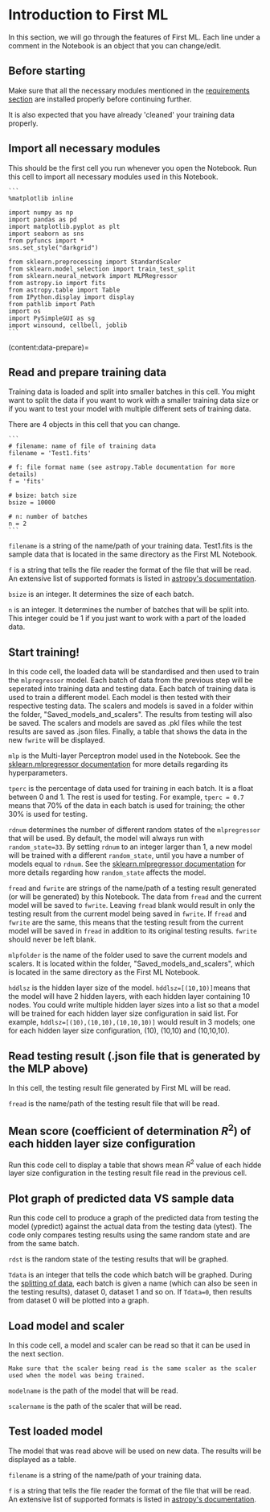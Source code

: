 # Introduction to First ML
In this section, we will go through the features of First ML. Each line under a comment in the Notebook is an object that you can change/edit.

## Before starting
Make sure that all the necessary modules mentioned in the [requirements section](Requirements) are installed properly before continuing further.

It is also expected that you have already 'cleaned' your training data properly.

## Import all necessary modules
This should be the first cell you run whenever you open the Notebook. Run this cell to import all necessary modules used in this Notebook.
````{admonition} The first code cell
```
%matplotlib inline

import numpy as np
import pandas as pd
import matplotlib.pyplot as plt
import seaborn as sns 
from pyfuncs import *
sns.set_style("darkgrid")

from sklearn.preprocessing import StandardScaler  
from sklearn.model_selection import train_test_split
from sklearn.neural_network import MLPRegressor
from astropy.io import fits
from astropy.table import Table
from IPython.display import display 
from pathlib import Path
import os
import PySimpleGUI as sg
import winsound, cellbell, joblib
```
````

(content:data-prepare)=
## Read and prepare training data
Training data is loaded and split into smaller batches in this cell. You might want to split the data if you want to work with a smaller training data size or if you want to test your model with multiple different sets of training data.  

There are 4 objects in this cell that you can change.
````{admonition} Top part of the second code cell
```
# filename: name of file of training data
filename = 'Test1.fits'

# f: file format name (see astropy.Table documentation for more details)
f = 'fits'

# bsize: batch size
bsize = 10000

# n: number of batches
n = 2
```
````

`filename` is a string of the name/path of your training data. Test1.fits is the sample data that is located in the same directory as the First ML Notebook.

`f` is a string that tells the file reader the format of the file that will be read. An extensive list of supported formats is listed in [astropy's documentation](https://docs.astropy.org/en/stable/io/unified.html#ascii-formats).

`bsize` is an integer. It determines the size of each batch.

`n` is an integer. It determines the number of batches that will be split into. This integer could be 1 if you just want to work with a part of the loaded data.

## Start training!
In this code cell, the loaded data will be standardised and then used to train the `mlpregressor` model. Each batch of data from the previous step will be seperated into training data and testing data. Each batch of training data is used to train a different model. Each model is then tested with their respective testing data. The scalers and models is saved in a folder within the folder, "Saved_models_and_scalers". The results from testing will also be saved. The scalers and models are saved as .pkl files while the test results are saved as .json files. Finally, a table that shows the data in the new `fwrite` will be displayed.

`mlp` is the Multi-layer Perceptron model used in the Notebook. See the [sklearn.mlpregressor documentation](https://scikit-learn.org/stable/modules/generated/sklearn.neural_network.MLPRegressor.html) for more details regarding its hyperparameters.

`tperc` is the percentage of data used for training in each batch. It is a float between 0 and 1. The rest is used for testing. For example, `tperc = 0.7` means that 70% of the data in each batch is used for training; the other 30% is used for testing.

`rdnum` determines the number of different random states of the `mlpregressor` that will be used. By default, the model will always run with `random_state=33`. By setting `rdnum` to an integer larger than 1, a new model will be trained with a different `random_state`, until you have a number of models equal to `rdnum`. See the [sklearn.mlpregressor documentation](https://scikit-learn.org/stable/modules/generated/sklearn.neural_network.MLPRegressor.html) for more details regarding how `random_state` affects the model.

`fread` and `fwrite` are strings of the name/path of a testing result generated (or will be generated) by this Notebook. The data from `fread` and the current model will be saved to `fwrite`. Leaving `fread` blank would result in only the testing result from the current model being saved in `fwrite`. If `fread` and `fwrite` are the same, this means that the testing result from the current model will be saved in `fread` in addition to its original testing results. `fwrite` should never be left blank.

`mlpfolder` is the name of the folder used to save the current models and scalers. It is located within the folder, "Saved_models_and_scalers", which is located in the same directory as the First ML Notebook.

`hddlsz` is the hidden layer size of the model. `hddlsz=[(10,10)]`means that the model will have 2 hidden layers, with each hidden layer containing 10 nodes. You could write multiple hidden layer sizes into a list so that a model will be trained for each hidden layer size configuration in said list. For example, `hddlsz=[(10),(10,10),(10,10,10)]` would result in 3 models; one for each hidden layer size configuration, (10), (10,10) and (10,10,10).

## Read testing result (.json file that is generated by the MLP above)
In this cell, the testing result file generated by First ML will be read.

`fread` is the name/path of the testing result file that will be read.

## Mean score (coefficient of determination $R^2$) of each hidden layer size configuration
Run this code cell to display a table that shows mean $R^2$ value of each hidde layer size configuration in the testing result file read in the previous cell.

## Plot graph of predicted data VS sample data
Run this code cell to produce a graph of the predicted data from testing the model (ypredict) against the actual data from the testing data (ytest). The code only compares testing results using the same random state and are from the same batch. 

`rdst` is the random state of the testing results that will be graphed.

`Tdata` is an integer that tells the code which batch will be graphed. During the [splitting of data](content:data-prepare), each batch is given a name (which can also be seen in the testing results), dataset 0, dataset 1 and so on. If `Tdata=0`, then results from dataset 0 will be plotted into a graph.

## Load model and scaler
In this code cell, a model and scaler can be read so that it can be used in the next section.
```{warning}
Make sure that the scaler being read is the same scaler as the scaler used when the model was being trained.
```
`modelname` is the path of the model that will be read.

`scalername` is the path of the scaler that will be read. 

## Test loaded model
The model that was read above will be used on new data. The results will be displayed as a table.

`filename` is a string of the name/path of your training data.

`f` is a string that tells the file reader the format of the file that will be read. An extensive list of supported formats is listed in [astropy's documentation](https://docs.astropy.org/en/stable/io/unified.html#ascii-formats).